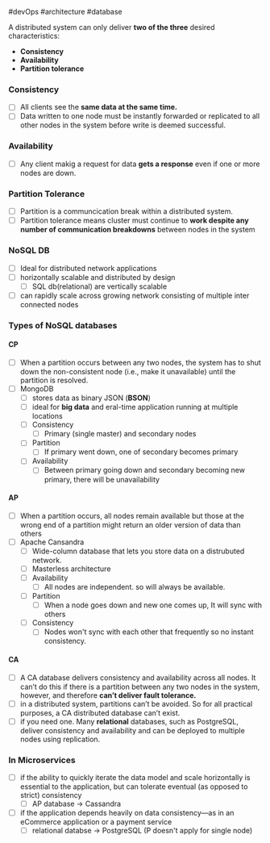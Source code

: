 #devOps #architecture #database

A distributed system can only deliver **two of the three** desired characteristics:
- **Consistency**
- **Availability**
- **Partition tolerance**

### Consistency
- [ ] All clients see the **same data at the same time.**
- [ ] Data written to one node must be instantly forwarded or replicated to all other nodes in the system before write is deemed successful.

### Availability
- [ ] Any client makig a request for data **gets a response** even if one or more nodes are down.

### Partition Tolerance
- [ ] Partition is a communcication break within a distributed system.
- [ ] Partition tolerance means cluster must continue to **work despite any number of communication breakdowns** between nodes in the system

### NoSQL DB
- [ ] Ideal for distributed network applications
- [ ] horizontally scalable and distributed by design 
	- [ ] SQL db(relational) are vertically scalable
- [ ] can rapidly scale across growing network consisting of multiple inter connected nodes

### Types of NoSQL databases

#### CP
- [ ] When a partition occurs between any two nodes, the system has to shut down the non-consistent node (i.e., make it unavailable) until the partition is resolved.
- [ ] MongoDB
	- [ ] stores data as binary JSON (**BSON**)
	- [ ] ideal for **big data** and eral-time application running at multiple locations
	- [ ] Consistency
		- [ ] Primary (single master) and secondary nodes 
	- [ ] Partition
		- [ ] If primary went down, one of secondary becomes primary
	- [ ] Availability
		- [ ] Between primary going down and secondary becoming new primary, there will be unavailability

#### AP
- [ ] When a partition occurs, all nodes remain available but those at the wrong end of a partition might return an older version of data than others
- [ ] Apache Cansandra
	- [ ] Wide-column database that lets you store data on a distrubuted network.
	- [ ] Masterless architecture
	- [ ] Availability
		- [ ] All nodes are independent. so will always be available.
	- [ ] Partition
		- [ ] When a node goes down and new one comes up, It will sync with others
	- [ ] Consistency
		- [ ] Nodes won't sync with each other that frequently so no instant consistency.

#### CA 
- [ ] A CA database delivers consistency and availability across all nodes. It can’t do this if there is a partition between any two nodes in the system, however, and therefore **can’t deliver fault tolerance.**
- [ ] in a distributed system, partitions can’t be avoided. So for all practical purposes, a CA distributed database can’t exist.
- [ ] if you need one. Many **relational** databases, such as PostgreSQL, deliver consistency and availability and can be deployed to multiple nodes using replication.

### In Microservices
- [ ] if the ability to quickly iterate the data model and scale horizontally is essential to the application, but can tolerate eventual (as opposed to strict) consistency
	- [ ] AP database -> Cassandra
- [ ] if the application depends heavily on data consistency—as in an eCommerce application or a payment service
	- [ ] relational databse -> PostgreSQL (P doesn't apply for single node)
